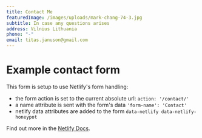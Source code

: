 ```yaml
---
title: Contact Me
featuredImage: /images/uploads/mark-chang-74-3.jpg
subtitle: In case any questions arises
address: Vilnius Lithuania
phone: "-"
email: titas.januson@gmail.com
---
```


# Example contact form

This form is setup to use Netlify's form handling:

* the form action is set to the current absolute url: `action: '/contact/'`
* a name attribute is sent with the form's data `'form-name': 'Contact'`
* netlify data attributes are added to the form `data-netlify data-netlify-honeypot`

Find out more in the [Netlify Docs](https://www.netlify.com/docs/form-handling/).
